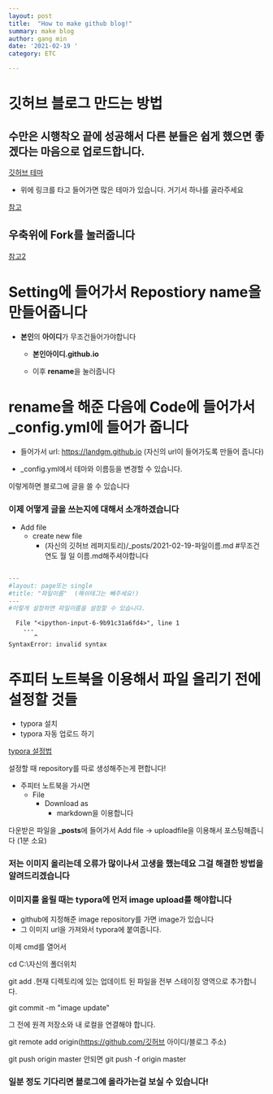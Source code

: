 ```yaml
---
layout: post
title:  "How to make github blog!"
summary: make blog
author: gang min
date: '2021-02-19 '
category: ETC

---
```


# 깃허브 블로그 만드는 방법

## 수만은 시행착오 끝에 성공해서 다른 분들은 쉽게 했으면 좋겠다는 마음으로 업로드합니다.

[깃허브 테마](https://github.com/topics/jekyll-theme)

* 위에 링크를 타고 들어가면 많은 테마가 있습니다. 거기서 하나를 골라주세요

[참고](https://github.com/landgm/image/blob/master/img/20210219_210313.png?raw=true)



## 우축위에 Fork를 눌러줍니다

[참고2](https://github.com/landgm/image/blob/master/img/20210219_210603.png?raw=true)



# **Setting**에 들어가서 Repostiory name을 만들어줍니다

* **본인**의 **아이디**가 무조건들어가야합니다

    * **본인아이디.github.io**

    * 이후 **rename**을 눌러줍니다

# rename을 해준 다음에 Code에 들어가서 _config.yml에 들어가 줍니다

* 들어가서 url: https://landgm.github.io (자신의 url이 들어가도록 만들어 줍니다)

* _config.yml에서 테마와 이름등을 변경할 수 있습니다.

 이렇게하면 블로그에 글을 쓸 수 있습니다


### 이제 어떻게 글을 쓰는지에 대해서 소개하겠습니다

* Add file
    * create new file
        * (자신의 깃허브 레퍼지토리)/_posts/2021-02-19-파일이름.md  #무조건 연도 월 일 이름.md해주셔야합니다


```python

---
#layout: page또는 single
#title: "파일이름"  (해쉬태그는 빼주세요!)
---
#이렇게 설정하면 파일이름을 설정할 수 있습니다.
```


      File "<ipython-input-6-9b91c31a6fd4>", line 1
        ---
           ^
    SyntaxError: invalid syntax



# 주피터 노트북을 이용해서 파일 올리기 전에 설정할 것들
 * typora 설치
  * typora 자동 업로드 하기

[typora 설정법](https://taeuk-gang.github.io/wiki/Typora%20%EC%8B%A0%EA%B8%B0%EB%8A%A5%20-%20%EC%9D%B4%EB%AF%B8%EC%A7%80%20%EC%9E%90%EB%8F%99%20%EC%97%85%EB%A1%9C%EB%93%9C/)

설정할 때 repository를 따로 생성해주는게 편합니다!

* 주피터 노트북을 가시면 
   * File
       * Download as
           * markdown을 이용합니다

다운받은 파일을 **_posts**에 들어가서 Add file -> uploadfile을 이용해서 포스팅해줍니다 (1분 소요)

### 저는 이미지 올리는데 오류가 많이나서 고생을 했는데요 그걸 해결한 방법을 알려드리겠습니다

### 이미지를 올릴 때는 typora에 먼저 image upload를 해야합니다 

   * github에 지정해준 image repository를 가면 image가 있습니다
   * 그 이미지 url을 가져와서 typora에 붙여줍니다.

이제 cmd를 열어서

cd C:\자신의 폴더위치

git add .현재 디렉토리에 있는 업데이트 된 파일을 전부 스테이징 영역으로 추가합니다.

git commit -m "image update"

그 전에 원격 저장소와 내 로컬을 연결해야 합니다.

git remote add origin(https://github.com/깃허브 아이디/블로그 주소)

git push origin master 안되면  git push -f origin master


### 일분 정도 기다리면 블로그에 올라가는걸 보실 수 있습니다!


```python

```
